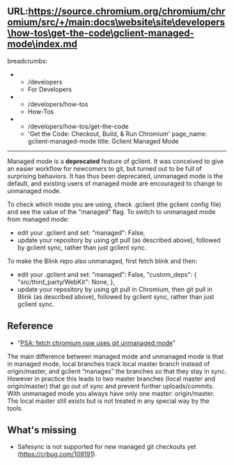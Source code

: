 URL:https://source.chromium.org/chromium/chromium/src/+/main:docs\website\site\developers\how-tos\get-the-code\gclient-managed-mode\index.md
---
breadcrumbs:
- - /developers
  - For Developers
- - /developers/how-tos
  - How-Tos
- - /developers/how-tos/get-the-code
  - 'Get the Code: Checkout, Build, & Run Chromium'
page_name: gclient-managed-mode
title: Gclient Managed Mode
---

Managed mode is a **deprecated** feature of gclient. It was conceived to give an
easier workflow for newcomers to git, but turned out to be full of surprising
behaviors. It has thus been deprecated, unmanaged mode is the default, and
existing users of managed mode are encouraged to change to unmanaged mode.

To check which mode you are using, check .gclient (the gclient config file) and
see the value of the "managed" flag. To switch to unmanaged mode from managed
mode:

*   edit your .gclient and set:
    "managed": False,
*   update your repository by using git pull (as described above),
            followed by gclient sync, rather than just gclient sync.

To make the Blink repo also unmanaged, first fetch blink and then:

*   edit your .gclient and set:
    "managed": False,
    "custom_deps": {
    "src/third_party/WebKit": None,
    },
*   update your repository by using git pull in Chromium, then git pull
            in Blink (as described above), followed by gclient sync, rather than
            just gclient sync.

## Reference

*   “[PSA: fetch chromium now uses git unmanaged
            mode](https://groups.google.com/a/chromium.org/forum/#!topic/chromium-dev/n9N5N3JL2_U)”

The main difference between managed mode and unmanaged mode is that in managed
mode, local branches track local master branch instead of origin/master, and
gclient “manages” the branches so that they stay in sync. However in practice
this leads to two master branches (local master and origin/master) that go out
of sync and prevent further uploads/commits. With unmanaged mode you always have
only one master: origin/master. The local master still exists but is not treated
in any special way by the tools.

## What's missing

*   Safesync is not supported for new managed git checkouts yet
            (<https://crbug.com/109191>).
